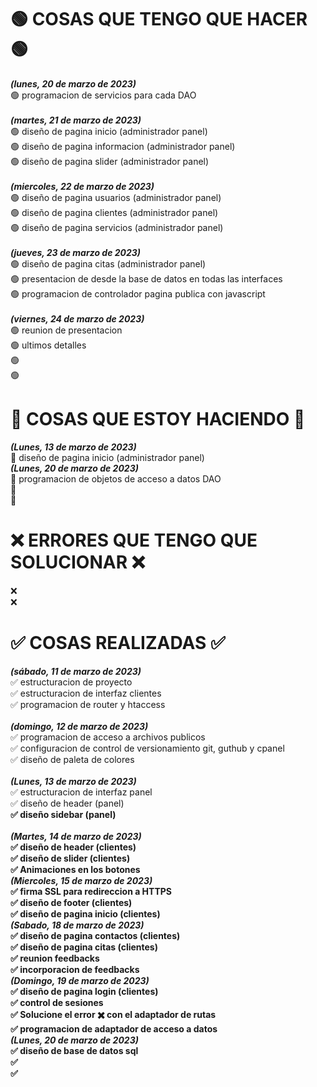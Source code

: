 # 🟢 COSAS QUE TENGO QUE HACER 🟢 <br>

<b><i>(lunes, 20 de marzo de 2023)</i></b><br>
🟢 programacion de servicios para cada DAO <br>
<br>
<b><i>(martes, 21 de marzo de 2023)</i></b><br>
🟢 diseño de pagina inicio (administrador panel) <br>
🟢 diseño de pagina informacion (administrador panel) <br>
🟢 diseño de pagina slider (administrador panel) <br>
<br>
<b><i>(miercoles, 22 de marzo de 2023)</i></b><br>
🟢 diseño de pagina usuarios (administrador panel) <br>
🟢 diseño de pagina clientes (administrador panel) <br>
🟢 diseño de pagina servicios (administrador panel) <br>
<br>
<b><i>(jueves, 23 de marzo de 2023)</i></b><br>
🟢 diseño de pagina citas (administrador panel) <br>
🟢 presentacion de desde la base de datos en todas las interfaces <br>
🟢 programacion de controlador pagina publica con javascript <br>
<br>
<b><i>(viernes, 24 de marzo de 2023)</i></b><br>
🟢 reunion de presentacion <br>
🟢 ultimos detalles <br>
🟢<br>
🟢<br>

# 🔴 COSAS QUE ESTOY HACIENDO 🔴

<b><i>(Lunes, 13 de marzo de 2023)</i></b><br>
🔴 diseño de pagina inicio (administrador panel) <br>
<b><i>(Lunes, 20 de marzo de 2023)</i></b><br>
🔴 programacion de objetos de acceso a datos DAO <br>
🔴<br>
🔴<br>

# ❌ ERRORES QUE TENGO QUE SOLUCIONAR ❌

❌<br>
❌<br>

# ✅ COSAS REALIZADAS ✅

<b><i>(sábado, 11 de marzo de 2023)</i></b><br>
✅ estructuracion de proyecto<br>
✅ estructuracion de interfaz clientes<br>
✅ programacion de router y htaccess<br>
<br>
<b><i>(domingo, 12 de marzo de 2023)</i></b><br>
✅ programacion de acceso a archivos publicos<br>
✅ configuracion de control de versionamiento git, guthub y cpanel<br>
✅ diseño de paleta de colores<br>
<br>
<b><i>(Lunes, 13 de marzo de 2023)</i></b><br>
✅ estructuracion de interfaz panel<br>
✅ diseño de header (panel) <b><br>
✅ diseño sidebar (panel)<br>
<br>
<b><i>(Martes, 14 de marzo de 2023)</i></b><br>
✅ diseño de header (clientes)<br>
✅ diseño de slider (clientes)<br>
✅ Animaciones en los botones<br>
<b><i>(Miercoles, 15 de marzo de 2023)</i></b><br>
✅ firma SSL para redireccion a HTTPS <br>
✅ diseño de footer (clientes) <br>
✅ diseño de pagina inicio (clientes) <br>
<b><i>(Sabado, 18 de marzo de 2023)</i></b><br>
✅ diseño de pagina contactos (clientes) <br>
✅ diseño de pagina citas (clientes) <br>
✅ reunion feedbacks <br>
✅ incorporacion de feedbacks <br>
<b><i>(Domingo, 19 de marzo de 2023)</i></b><br>
✅ diseño de pagina login (clientes) <br>
✅ control de sesiones <br>
✅ Solucione el error ✖️ con el adaptador de rutas<br>
✅ programacion de adaptador de acceso a datos <br>
<b><i>(Lunes, 20 de marzo de 2023)</i></b><br>
✅ diseño de base de datos sql <br>
✅<br>
✅<br>
